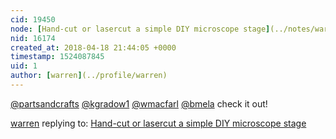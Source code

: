 ```yaml
---
cid: 19450
node: [Hand-cut or lasercut a simple DIY microscope stage](../notes/warren/04-18-2018/hand-cut-or-lasercut-a-simple-diy-microscope-stage)
nid: 16174
created_at: 2018-04-18 21:44:05 +0000
timestamp: 1524087845
uid: 1
author: [warren](../profile/warren)
---
```


[@partsandcrafts](/profile/partsandcrafts) [@kgradow1](/profile/kgradow1) [@wmacfarl](/profile/wmacfarl) [@bmela](/profile/bmela) check it out! 

[warren](../profile/warren) replying to: [Hand-cut or lasercut a simple DIY microscope stage](../notes/warren/04-18-2018/hand-cut-or-lasercut-a-simple-diy-microscope-stage)

